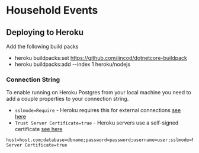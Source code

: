 # Household Events

## Deploying to Heroku

Add the following build packs

* heroku buildpacks:set https://github.com/jincod/dotnetcore-buildpack
* heroku buildpacks:add --index 1 heroku/nodejs


### Connection String

To enable running on Heroku Postgres from your local machine you need to add a couple properties to your connection string.

* `sslmode=Require` - Heroku requires this for external connections [see here](https://devcenter.heroku.com/articles/heroku-postgresql#external-connections-ingress)
* `Trust Server Certificate=true` - Heroku servers use a self-signed certificate [see here](http://www.npgsql.org/doc/security.html#encryption-ssltls)

```
host=host.com;database=dbname;password=password;username=user;sslmode=Require;Trust Server Certificate=true
```

